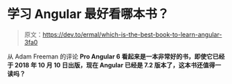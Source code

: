 # 学习 Angular 最好看哪本书？

> 原文：<https://dev.to/ermal/which-is-the-best-book-to-learn-angular-3fa0>

从 Adam Freeman 的评论 **Pro Angular 6 看起来是一本非常好的书，即使它已经于 2018 年 10 月 10 日出版，现在 Angular 已经是 7.2 版本了，这本书还值得一读吗？**